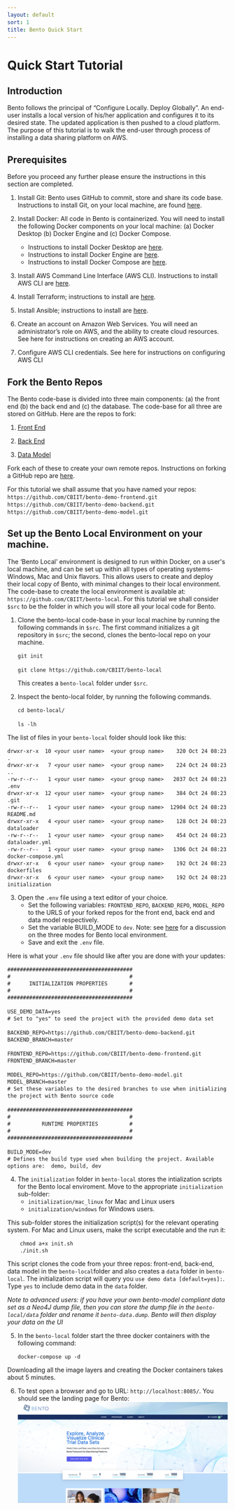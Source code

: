 ```yaml
---
layout: default
sort: 1
title: Bento Quick Start
---
```


# Quick Start Tutorial

## Introduction
Bento follows the principal of “Configure Locally. Deploy Globally”. An end-user installs a local version of his/her application and configures it to its desired state. The updated application is then pushed to a cloud platform. 
<br>The purpose of this tutorial is to walk the end-user through process of installing a data sharing platform on AWS. 

## Prerequisites
Before you proceed any further please ensure the instructions in this section are completed.

1. Install Git: Bento uses GitHub to commit, store and share its code base. Instructions to install Git, on your local machine, are found [here](https://github.com/git-guides/install-git). 

2. Install Docker: All code in Bento is containerized. You will need to install the following Docker components on your local machine: (a) Docker Desktop (b) Docker Engine and (c) Docker Compose.
    * Instructions to install Docker Desktop are [here](https://www.docker.com/products/docker-desktop).
    * Instructions to install Docker Engine are [here](https://docs.docker.com/engine/install/).
    * Instructions to install Docker Compose are [here](https://docs.docker.com/compose/install/).

3. Install AWS Command Line Interface (AWS CLI). Instructions to install AWS CLI are [here](https://docs.aws.amazon.com/cli/latest/userguide/install-cliv2.html).

4. Install Terraform; instructions to install are [here](https://learn.hashicorp.com/tutorials/terraform/install-cli).

5. Install Ansible; instructions to install are [here](https://docs.ansible.com/ansible/latest/installation_guide/intro_installation.html).

6. Create an account on Amazon Web Services. You will need an administrator’s role on AWS, and the ability to create cloud resources. See here for instructions on creating an AWS account.

7. Configure AWS CLI credentials. See here for instructions on configuring AWS CLI


## Fork the Bento Repos
The Bento code-base is divided into three main components: (a) the front end (b) the back end and (c) the database. The code-base for all three are stored on GitHub. Here are the repos to fork:

1.  [Front End](https://github.com/CBIIT/bento-frontend.git)

2.  [Back End](https://github.com/CBIIT/bento-backend.git)

3.  [Data Model](https://github.com/CBIIT/BENTO-TAILORx-model)

Fork each of these to create your own remote repos. Instructions on forking a GitHub repo are [here](https://docs.github.com/en/free-pro-team@latest/github/getting-started-with-github/fork-a-repo).

For this tutorial we shall assume that you have named your repos:
<br>`https://github.com/CBIIT/bento-demo-frontend.git`
<br>`https://github.com/CBIIT/bento-demo-backend.git`
<br>`https://github.com/CBIIT/bento-demo-model.git` 


## Set up the Bento Local Environment on your machine.
The ‘Bento Local’ environment is designed to run within Docker, on a user's local machine, and can be set up within all types of operating systems- Windows, Mac and Unix flavors. This allows users to create and deploy their local copy of Bento, with minimal changes to their local environment.
The code-base to create the local environment is available at:  `https://github.com/CBIIT/bento-local`.
For this tutorial we shall consider `$src` to be the folder in which you will store all your local code for Bento.

1.  Clone the bento-local code-base in your local machine by running the following commands in `$src`. The first command initializes a git repository in `$src`; the second, clones the bento-local repo on your machine.

    ```
    git init
    
    git clone https://github.com/CBIIT/bento-local
    ```

    This creates a `bento-local` folder under `$src`.

2. Inspect the bento-local folder, by running the following commands. 

    ```
    cd bento-local/

    ls -lh
    ```
The list of files in your  `bento-local` folder should look like this:

```
drwxr-xr-x  10 <your user name>  <your group name>    320 Oct 24 08:23 .
drwxr-xr-x   7 <your user name>  <your group name>    224 Oct 24 08:23 ..
-rw-r--r--   1 <your user name>  <your group name>   2037 Oct 24 08:23 .env
drwxr-xr-x  12 <your user name>  <your group name>    384 Oct 24 08:23 .git
-rw-r--r--   1 <your user name>  <your group name>  12904 Oct 24 08:23 README.md
drwxr-xr-x   4 <your user name>  <your group name>    128 Oct 24 08:23 dataloader
-rw-r--r--   1 <your user name>  <your group name>    454 Oct 24 08:23 dataloader.yml
-rw-r--r--   1 <your user name>  <your group name>   1306 Oct 24 08:23 docker-compose.yml
drwxr-xr-x   6 <your user name>  <your group name>    192 Oct 24 08:23 dockerfiles
drwxr-xr-x   6 <your user name>  <your group name>    192 Oct 24 08:23 initialization
```

3. Open the `.env` file using a text editor of your choice. 
    * Set the following variables: `FRONTEND_REPO`, `BACKEND_REPO`, `MODEL_REPO` to the URLS of your forked repos for the front end, back end and data model respectively. 
    * Set the variable BUILD_MODE to `dev`. Note: see [here](https://cbiit.github.io/bento-docs/installation/installing-bento-on-your-local-machine.html#overview) for a discussion on the three modes for Bento local environment.
    * Save and exit the `.env` file.


Here is what your `.env` file should like after you are done with your updates:

```
########################################
#                                      #
#      INITIALIZATION PROPERTIES       #
#                                      #
########################################

USE_DEMO_DATA=yes
# Set to "yes" to seed the project with the provided demo data set

BACKEND_REPO=https://github.com/CBIIT/bento-demo-backend.git
BACKEND_BRANCH=master

FRONTEND_REPO=https://github.com/CBIIT/bento-demo-frontend.git
FRONTEND_BRANCH=master

MODEL_REPO=https://github.com/CBIIT/bento-demo-model.git
MODEL_BRANCH=master
# Set these variables to the desired branches to use when initializing the project with Bento source code

########################################
#                                      #
#          RUNTIME PROPERTIES          #
#                                      #
########################################

BUILD_MODE=dev
# Defines the build type used when building the project. Available options are:  demo, build, dev

```

4. The `initialization` folder in `bento-local` stores the intialization scripts for the Bento local enviroment. Move to the appropriate `initialization` sub-folder: 
	*  `initialization/mac_linux` for Mac and Linux users
	*  `initialization/windows` for Windows users. 

This sub-folder stores the initialization script(s) for the relevant operating system. For Mac and Linux users, make the script executable and the run it:
```
    chmod a+x init.sh
    ./init.sh
```

This script clones the code from your three repos: front-end, back-end, data model in the `bento-local`folder and also creates a `data` folder in `bento-local`.
The initialization script will query you `use demo data [default=yes]:`. Type `yes` to include demo data in the `data` folder.

*Note to advanced users: if you have your own bento-model compliant data set as a Neo4J dump file, then you can store the dump file in the `bento-local/data` folder and rename it `bento-data.dump`. Bento will then display your data on the UI* 

5. In the `bento-local` folder start the three docker containers with the following command:
    ```
    docker-compose up -d
    ```
Downloading all the image layers and creating the Docker containers takes about 5 minutes. 

6. To test open a browser and go to URL: `http://localhost:8085/`. You should see the landing page for Bento: 
![Home](assets/bento-landing-page.png)







